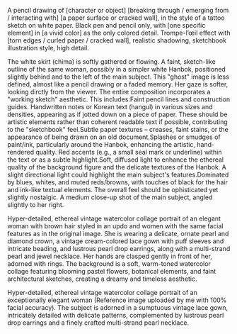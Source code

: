 A pencil drawing of [character or object] [breaking through / emerging from / interacting with] [a paper surface or cracked wall], in the style of a tattoo sketch on white paper. Black pen and pencil only, with [one specific element] in [a vivid color] as the only colored detail. Trompe-l’œil effect with [torn edges / curled paper / cracked wall], realistic shadowing, sketchbook illustration style, high detail.



The white skirt (chima) is softly gathered or flowing. A faint, sketch-like outline of the same woman, possibly in a simpler white Hanbok, positioned slightly behind and to the left of the main subject. This "ghost" image is less defined, almost like a pencil drawing or a faded memory. Her gaze is softer, looking dirctly from the viewer. The entire composition incorporates a "working sketch" aesthetic. This includes:Faint pencil lines and construction guides.
Handwritten notes or Korean text (hangul) in various sizes and densities, appearing as if jotted down on a piece of paper. These should be artistic elements rather than coherent readable text if possible, contributing to the "sketchbook" feel.Subtle paper textures – creases, faint stains, or the appearance of being drawn on an old document.Splashes or smudges of paint/ink, particularly around the Hanbok, enhancing the artistic, hand-rendered quality.
Red accents (e.g., a small seal mark or underline) within the text or as a subtle highlight.Soft, diffused light to enhance the ethereal quality of the background figure and the delicate textures of the Hanbok. A slight directional light could highlight the main subject's features.Dominated by blues, whites, and muted reds/browns, with touches of black for the hair and ink-like textual elements. The overall feel should be ophisticated yet slightly nostalgic.
A medium close-up shot of the main subject, angled slightly to her right.


Hyper-detailed, ethereal vintage watercolor collage portrait of an elegant woman with brown hair styled in an updo and women with the same facial features as in the original image. 
She is wearing a delicate, ornate pearl and diamond crown, a vintage cream-colored lace gown with puff sleeves and intricate beading, and lustrous pearl drop earrings, along with a multi-strand pearl and jewel necklace. Her hands are clasped gently in front of her, adorned with rings. The background is a soft, warm-toned watercolor collage featuring blooming pastel flowers, 
botanical elements, and faint architectural sketches, creating a dreamy and timeless aesthetic.

Hyper-detailed, ethereal vintage watercolor collage portrait of an exceptionally elegant woman (Reference image uploaded by me with 100% facial accuracy). The subject is adorned in a sumptuous vintage lace gown, intricately detailed with delicate patterns, complemented by lustrous pearl drop earrings and a finely crafted multi-strand pearl necklace.
